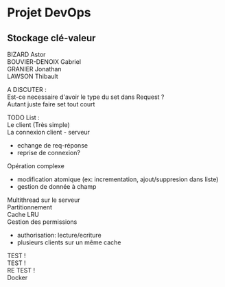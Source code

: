 Projet DevOps
=============

## Stockage clé-valeur ##

BIZARD Astor  
BOUVIER-DENOIX Gabriel  
GRANIER Jonathan  
LAWSON Thibault  

A DISCUTER :  
Est-ce necessaire d'avoir le type du set dans Request ?  
Autant juste faire set tout court


TODO List :  
Le client (Très simple)  
La connexion client - serveur 
   - echange de req-réponse  
   - reprise de connexion? 
   
Opération complexe 
   - modification atomique (ex: incrementation, ajout/suppresion dans liste)  
   - gestion de donnée à champ  
   
Multithread sur le serveur  
Partitionnement  
Cache LRU  
Gestion des permissions  
   - authorisation: lecture/ecriture  
   - plusieurs clients sur un même cache  
   
TEST !  
TEST !  
RE TEST !  
Docker  


